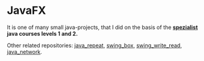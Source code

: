 # JavaFX

It is one of many small java-projects, that I did on the basis of the **[spezialist](https://www.specialist.ru/) java courses levels 1 and 2.**

Other related repositories: [java_repeat](https://github.com/Sharibo/java_repeat), [swing_box](https://github.com/Sharibo/swing_box), [swing_write_read](https://github.com/Sharibo/swing_write_read), [java_network](https://github.com/Sharibo/java_network).
